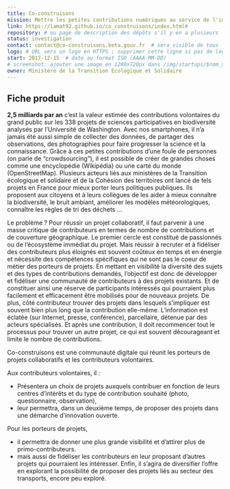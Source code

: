 ```yaml
---
title: Co-construisons
mission: Mettre les petites contributions numériques au service de l'intérêt général
link: https://lamat92.github.io/co_construisons/index.html#
repository: # ou page de description des dépôts s'il y en a plusieurs
status: investigation
contact: contact@co-construisons.beta.gouv.fr  # sera visible de tous
logo: # URL vers un logo en HTTPS ; supprimer cette ligne si pas de logo
start: 2017-12-15  # date au format ISO (AAAA-MM-DD)
# screenshot: ajouter une image en 1280x720px dans /img/startups/$nom_startup.png (ou .jpg) et effacer cette ligne
owner: Ministère de la Transition Ecologique et Solidaire
---
```


## Fiche produit

**2,5 milliards par an** c’est la valeur estimée des contributions volontaires du grand public sur les 338 projets de sciences participatives en biodiversité analysés par l’Université de Washington.
Avec nos smartphones, il n’a jamais été aussi simple de collecter des données, de partager des observations, des photographies pour faire progresser la science et la connaissance.
Grâce à ces petites contributions d’une foule de personnes (on parle de “crowdsourcing”), il est possible de créer de grandes choses comme une encyclopédie (Wikipédia) ou une carte du monde (OpenStreetMap).
Plusieurs acteurs liés aux ministères de la Transition écologique et solidaire et de la Cohésion des territoires ont lancé de tels projets en France pour mieux porter leurs politiques publiques. Ils proposent aux citoyens et à leurs collègues de les aider à mieux connaître la biodiversité, le bruit ambiant, améliorer les modèles météorologiques, connaître les règles de tri des déchets …  


Le problème ?
Pour réussir un projet collaboratif, il faut parvenir à une masse critique de contributeurs en termes de nombre de contributions et de couverture géographique. Le premier cercle est constitué de passionnés ou de l’écosystème immédiat du projet. Mais réussir à recruter et à fidéliser des contributeurs plus éloignés est souvent coûteux en temps et en énergie et nécessite des compétences spécifiques qui ne sont pas le coeur de métier des porteurs de projets. 
En mettant en visibilité la diversité des sujets et des types de contributions demandés, l’objectif est donc de développer et fidéliser une communauté de contributeurs à des projets existants. Et de constituer ainsi une réserve de participants intéressés qui pourraient plus facilement et efficacement être mobilisés pour de nouveaux projets. 
De plus, côté contributeur trouver des projets dans lesquels s’impliquer est souvent bien plus long que la contribution elle-même. L’information est éclatée (sur Internet, presse, conférence), parcellaire, détenue par des acteurs spécialisés. Et après une contribution, il doit recommencer tout le processus pour trouver un autre projet, ce qui est souvent décourageant et limite le nombre de contributions.

Co-construisons est une communauté digitale qui réunit les porteurs de projets collaboratifs et les contributeurs volontaires. 
 
Aux contributeurs volontaires, il : 

- Présentera un choix de projets auxquels contribuer en fonction de leurs centres d’intérêts et du type de contribution souhaité (photo, questionnaire, observation), 
- leur permettra, dans un deuxième temps, de proposer des projets dans une démarche d’innovation ouverte.

Pour les porteurs de projets,
- il permettra de donner une plus grande visibilité et d’attirer plus de primo-contributeurs. 
- mais aussi de fidéliser les contributeurs en leur proposant d’autres projets qui pourraient les intéresser. Enfin, il s’agira de diversifier l’offre en explorant la possibilité de proposer des projets liés au secteur des transports, encore peu exploré. 
